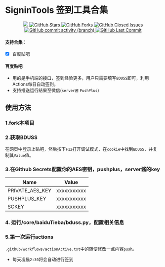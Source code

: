 # SigninTools 签到工具合集
<p align="center">
  <a href="https://hits.seeyoufarm.com">
     <img src="https://hits.seeyoufarm.com/api/count/incr/badge.svg?url=https%3A%2F%2Fgithub.com%2F397179459%2FSigninTools&count_bg=%2379C83D&title_bg=%23555555&icon=&icon_color=%23E7E7E7&title=hits&edge_flat=false"/>
  </a>
  <a href="https://github.com/397179459/SigninTools">
    <img src="https://img.shields.io/github/stars/397179459/SigninTools" alt="GitHub Stars">
  </a>
  <a href="https://github.com/397179459/SigninTools">
    <img src="https://img.shields.io/github/forks/397179459/SigninTools" alt="GitHub Forks">
  </a>
  <a href="https://github.com/397179459/SigninTools/issues">
    <img src="https://img.shields.io/github/issues-closed-raw/397179459/SigninTools" alt="GitHub Closed Issues">
  </a>
  <a href="https://github.com/397179459/SigninTools">
    <img alt="GitHub commit activity (branch)" src="https://img.shields.io/github/commit-activity/y/397179459/SigninTools">
  </a>
  <a href="https://github.com/397179459/SigninTools">
    <img src="https://img.shields.io/github/last-commit/397179459/SigninTools" alt="GitHub Last Commit">
  </a>
</p>

#### 支持合集：
- [x] 百度贴吧 

#### 百度贴吧
- 用的是手机端的接口，签到经验更多，用户只需要填写`BDUSS`即可，利用Actions每日自动签到。
- 支持推送运行结果至微信(`server酱` `PushPlus`)

## 使用方法

### 1.fork本项目

### 2.获取BDUSS

在网页中登录上贴吧，然后按下`F12`打开调试模式，在`cookie`中找到`BDUSS`，并复制其`Value`值。

### 3.在Github Secrets配置你的AES密钥，pushplus，server酱的key

Name | Value
-|-
PRIVATE_AES_KEY | xxxxxxxxxxx
PUSHPLUS_KEY | xxxxxxxxxxx
SCKEY | xxxxxxxxxxx

### 4. 运行/core/baiduTieba/bduss.py，配置相关信息

### 5.第一次运行actions
`.github/workflows/actionActive.txt`中的随便修改一点内容`push`。

- 每天凌晨`2:30`将会自动进行签到